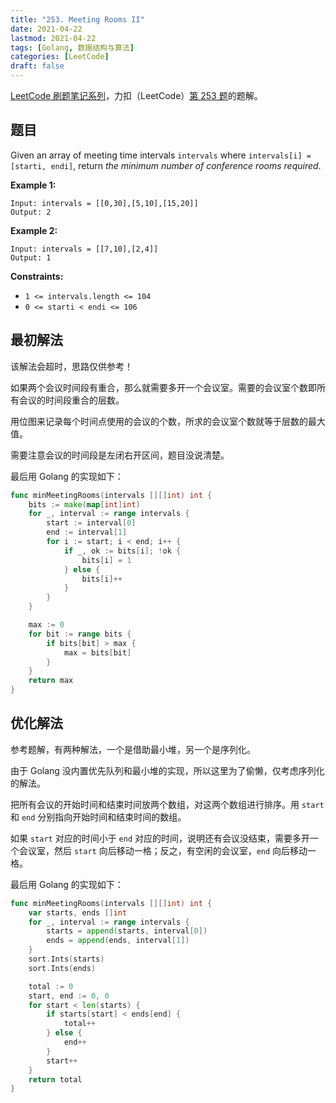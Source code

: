 ```yaml
---
title: "253. Meeting Rooms II"
date: 2021-04-22
lastmod: 2021-04-22
tags: [Golang, 数据结构与算法]
categories: [LeetCode]
draft: false
---
```


[LeetCode 刷题笔记系列](/posts/leetcode/leetcode)，力扣（LeetCode）[第 253 题](https://leetcode-cn.com/problems/meeting-rooms-ii)的题解。

<!--more-->

## 题目

Given an array of meeting time intervals `intervals` where `intervals[i] = [starti, endi]`, return _the minimum number of conference rooms required_.

**Example 1:**

```text
Input: intervals = [[0,30],[5,10],[15,20]]
Output: 2
```

**Example 2:**

```text
Input: intervals = [[7,10],[2,4]]
Output: 1
```

**Constraints:**

- `1 <= intervals.length <= 104`
- `0 <= starti < endi <= 106`

## 最初解法

该解法会超时，思路仅供参考！

如果两个会议时间段有重合，那么就需要多开一个会议室。需要的会议室个数即所有会议的时间段重合的层数。

用位图来记录每个时间点使用的会议的个数，所求的会议室个数就等于层数的最大值。

需要注意会议的时间段是左闭右开区间，题目没说清楚。

最后用 Golang 的实现如下：

```go
func minMeetingRooms(intervals [][]int) int {
    bits := make(map[int]int)
    for _, interval := range intervals {
        start := interval[0]
        end := interval[1]
        for i := start; i < end; i++ {
            if _, ok := bits[i]; !ok {
                bits[i] = 1
            } else {
                bits[i]++
            }
        }
    }

    max := 0
    for bit := range bits {
        if bits[bit] > max {
            max = bits[bit]
        }
    }
    return max
}
```

## 优化解法

参考题解，有两种解法，一个是借助最小堆，另一个是序列化。

由于 Golang 没内置优先队列和最小堆的实现，所以这里为了偷懒，仅考虑序列化的解法。

把所有会议的开始时间和结束时间放两个数组，对这两个数组进行排序。用 `start` 和 `end` 分别指向开始时间和结束时间的数组。

如果 `start` 对应的时间小于 `end` 对应的时间，说明还有会议没结束，需要多开一个会议室，然后 `start` 向后移动一格；反之，有空闲的会议室，`end` 向后移动一格。

最后用 Golang 的实现如下：

```go
func minMeetingRooms(intervals [][]int) int {
    var starts, ends []int
    for _, interval := range intervals {
        starts = append(starts, interval[0])
        ends = append(ends, interval[1])
    }
    sort.Ints(starts)
    sort.Ints(ends)

    total := 0
    start, end := 0, 0
    for start < len(starts) {
        if starts[start] < ends[end] {
            total++
        } else {
            end++
        }
        start++
    }
    return total
}
```
